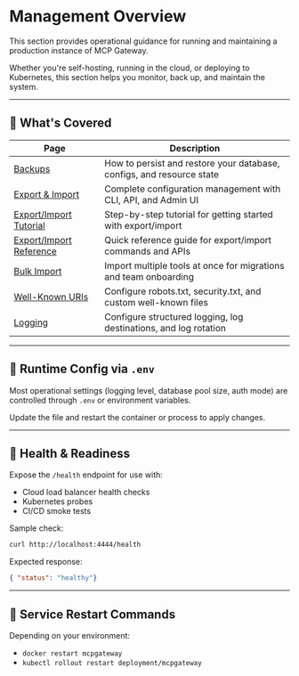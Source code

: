 # Management Overview

This section provides operational guidance for running and maintaining a production instance of MCP Gateway.

Whether you're self-hosting, running in the cloud, or deploying to Kubernetes, this section helps you monitor, back up, and maintain the system.

---

## 🧭 What's Covered

| Page | Description |
|------|-------------|
| [Backups](backup.md) | How to persist and restore your database, configs, and resource state |
| [Export & Import](export-import.md) | Complete configuration management with CLI, API, and Admin UI |
| [Export/Import Tutorial](export-import-tutorial.md) | Step-by-step tutorial for getting started with export/import |
| [Export/Import Reference](export-import-reference.md) | Quick reference guide for export/import commands and APIs |
| [Bulk Import](bulk-import.md) | Import multiple tools at once for migrations and team onboarding |
| [Well-Known URIs](well-known-uris.md) | Configure robots.txt, security.txt, and custom well-known files |
| [Logging](logging.md) | Configure structured logging, log destinations, and log rotation |

---

## 🔐 Runtime Config via `.env`

Most operational settings (logging level, database pool size, auth mode) are controlled through `.env` or environment variables.

Update the file and restart the container or process to apply changes.

---

## 🧪 Health & Readiness

Expose the `/health` endpoint for use with:

- Cloud load balancer health checks
- Kubernetes probes
- CI/CD smoke tests

Sample check:

```bash
curl http://localhost:4444/health
```

Expected response:

```json
{ "status": "healthy"}
```

---

## 🔁 Service Restart Commands

Depending on your environment:

* `docker restart mcpgateway`
* `kubectl rollout restart deployment/mcpgateway`
